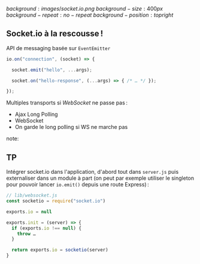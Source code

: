 $background:images/socket.io.png$
$background-size:400px$
$background-repeat:no-repeat$
$background-position:top right$

## Socket.io à la rescousse !

API de messaging basée sur `EventEmitter`

```js
io.on("connection", (socket) => {

  socket.emit("hello", ...args);

  socket.on("hello-response", (...args) => { /* … */ });

});
```

Multiples transports si *WebSocket* ne passe pas :

* Ajax Long Polling
* WebSocket
* On garde le long polling si WS ne marche pas

note:

## TP

Intégrer socket.io dans l'application, d'abord tout dans `server.js` puis externaliser dans un module à part (on peut par exemple utiliser le singleton pour pouvoir lancer `io.emit()` depuis une route Express) :

```js
// lib/websocket.js
const socketio = require("socket.io")

exports.io = null

exports.init = (server) => {
  if (exports.io !== null) {
    throw …
  }

  return exports.io = socketio(server)
}
```
